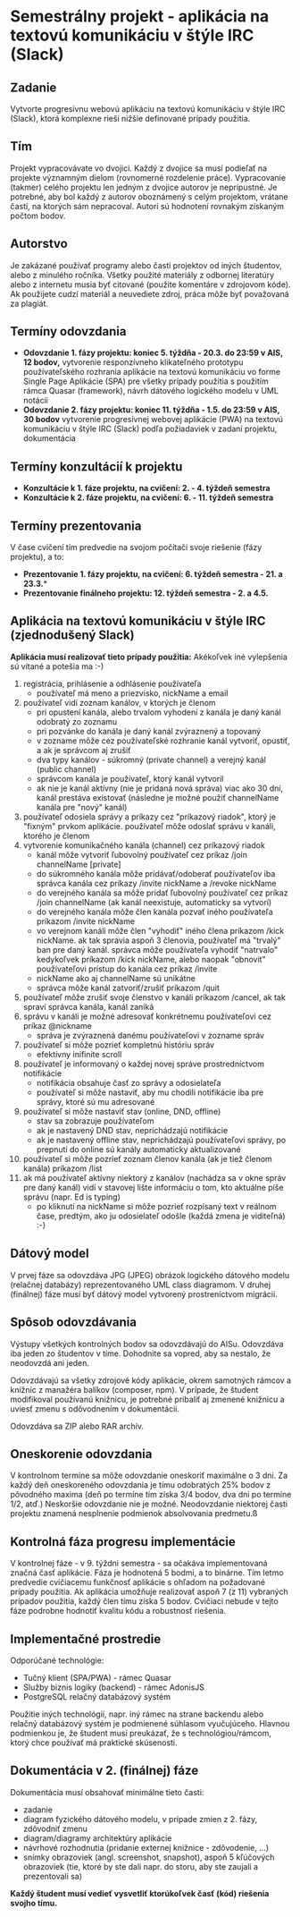 # Semestrálny projekt - aplikácia na textovú komunikáciu v štýle IRC (Slack)

## Zadanie
Vytvorte progresívnu webovú aplikáciu na textovú komunikáciu v štýle IRC (Slack), ktorá komplexne rieši nižšie definované prípady použitia.


## Tím
Projekt vypracovávate vo dvojici. Každý z dvojice sa musí podieľať na
projekte významným dielom (rovnomerné rozdelenie práce). Vypracovanie (takmer) celého projektu len jedným z dvojice autorov je neprípustné. Je potrebné, aby bol každý z autorov oboznámený s celým projektom, vrátane častí, na ktorých sám nepracoval. Autori sú hodnotení rovnakým získaným počtom bodov.


## Autorstvo
Je zakázané používať programy alebo časti projektov od iných študentov, alebo z minulého ročníka.
Všetky použité materiály z odbornej literatúry alebo z internetu musia byť citované (použite komentáre v zdrojovom kóde). Ak
použijete cudzí materiál a neuvediete zdroj, práca môže byť považovaná za plagiát.


## Termíny odovzdania
* **Odovzdanie 1. fázy projektu: koniec 5. týždňa - 20.3. do 23:59 v AIS, 12 bodov,** vytvorenie responzívneho klikateľného prototypu používateľského rozhrania aplikácie na textovú komunikáciu vo forme Single Page Aplikácie (SPA) pre všetky prípady použitia s použitím rámca Quasar (framework), návrh dátového logického modelu v UML notácii
* **Odovzdanie 2. fázy projektu: koniec 11. týždňa - 1.5. do 23:59 v AIS, 30 bodov** vytvorenie progresívnej webovej aplikácie (PWA) na textovú komunikáciu v štýle IRC (Slack) podľa požiadaviek v zadaní projektu, dokumentácia


## Termíny konzultácií k projektu
* **Konzultácie k 1. fáze projektu, na cvičení: 2. - 4. týždeň semestra**
* **Konzultácie k 2. fáze projektu, na cvičení: 6. - 11. týždeň semestra**


## Termíny prezentovania
V čase cvičení tím predvedie na svojom počítači svoje riešenie (fázy projektu), a to:
* **Prezentovanie 1. fázy projektu, na cvičení: 6. týždeň semestra - 21. a 23.3.***
* **Prezentovanie finálneho projektu: 12. týždeň semestra - 2. a 4.5.**


## Aplikácia na textovú komunikáciu v štýle IRC (zjednodušený Slack)

**Aplikácia musí realizovať tieto prípady použitia:**
Akékoľvek iné vylepšenia sú vítané a potešia ma :-)

1. registrácia, prihlásenie a odhlásenie používateľa
   * používateľ má meno a priezvisko, nickName a email
2. používateľ vidí zoznam kanálov, v ktorých je členom 
   * pri opustení kanála, alebo trvalom vyhodení z kanála je daný kanál odobratý zo zoznamu
   * pri pozvánke do kanála je daný kanál zvýraznený a topovaný
   * v zozname môže cez používateľské rozhranie kanál vytvoriť, opustiť, a ak je správcom aj zrušiť
   * dva typy kanálov - súkromný (private channel) a verejný kanál (public channel)
   * správcom kanála je používateľ, ktorý kanál vytvoril
   * ak nie je kanál aktívny (nie je pridaná nová správa) viac ako 30 dní, kanál prestáva existovať (následne je možné použiť channelName kanála pre "nový" kanál)
3. používateľ odosiela správy a príkazy cez "príkazový riadok", ktorý je "fixným" prvkom aplikácie. používateľ môže odoslať správu v kanáli, ktorého je členom
4. vytvorenie komunikačného kanála (channel) cez príkazový riadok
    * kanál môže vytvoriť ľubovolný používateľ cez príkaz /join channelName [private] 
    * do súkromného kanála môže pridávať/odoberať používateľov iba správca kanála cez príkazy /invite nickName a /revoke nickName
    * do verejného kanála sa môže pridať ľubovolný používateľ cez príkaz /join channelName (ak kanál neexistuje, automaticky sa vytvorí)
    * do verejného kanála môže člen kanála pozvať iného používateľa príkazom /invite nickName
    * vo verejnom kanáli môže člen "vyhodiť" iného člena príkazom /kick nickName. ak tak spravia aspoň 3 členovia, používateľ má "trvalý" ban pre daný kanál. správca môže používateľa vyhodiť "natrvalo" kedykoľvek príkazom /kick nickName, alebo naopak "obnovit" používateľovi prístup do kanála cez príkaz /invite
    * nickName ako aj channelName sú unikátne
    * správca môže kanál zatvoriť/zrušiť príkazom /quit 
5. používateľ môže zrušiť svoje členstvo v kanáli príkazom /cancel, ak tak spraví správca kanála, kanál zaniká
6. správu v kanáli je možné adresovať konkrétnemu používateľovi cez príkaz @nickname
    * správa je zvýraznená danému používateľovi v zozname správ
7. používateľ si môže pozrieť kompletnú históriu správ
    * efektívny inifinite scroll
8. používateľ je informovaný o každej novej správe prostredníctvom notifikácie
    * notifikácia obsahuje časť zo správy a odosielateľa
    * používateľ si môže nastaviť, aby mu chodili notifikácie iba pre správy, ktoré sú mu adresované
9. používateľ si môže nastaviť stav (online, DND, offline)
    * stav sa zobrazuje používateľom
    * ak je nastavený DND stav, neprichádzajú notifikácie
    * ak je nastavený offline stav, neprichádzajú používateľovi správy, po prepnutí do online sú kanály automaticky aktualizované 
10. používateľ si môže pozrieť zoznam členov kanála (ak je tiež členom kanála) príkazom /list
11. ak má používateľ aktívny niektorý z kanálov (nachádza sa v okne správ pre daný kanál) vidí v stavovej lište informáciu o tom, kto aktuálne píše správu (napr. Ed is typing)
    * po kliknutí na nickName si môže pozrieť rozpísaný text v reálnom čase, predtým, ako ju odosielateľ odošle (každá zmena je viditeľná) :-)


## Dátový model
V prvej fáze sa odovzdáva JPG (JPEG) obrázok logického dátového modelu (relačnej databázy) reprezentovaného UML class diagramom.
V druhej (finálnej) fáze musí byť dátový model vytvorený prostreníctvom migrácií.


## Spôsob odovzdávania
Výstupy všetkých kontrolných bodov sa odovzdávajú do AISu. Odovzdáva iba jeden zo študentov v tíme. Dohodnite sa vopred, aby sa nestalo, že neodovzdá ani jeden.

Odovzdávajú sa všetky zdrojové kódy aplikácie, okrem samotných rámcov a knižníc z manažéra balíkov (composer, npm). V prípade, že študent modifikoval používanú knižnicu, je potrebné pribaliť aj zmenené knižnicu a uviesť zmenu s odôvodnením v dokumentácii.

Odovzdáva sa ZIP alebo RAR archív.


## Oneskorenie odovzdania
V kontrolnom termíne sa môže odovzdanie oneskoriť maximálne o 3 dni.
Za každý deň oneskoreného odovzdania je tímu odobratých 25% bodov z pôvodného maxima (deň po termíne tím získa 3/4 bodov, dva dni po termíne 1/2, atď.) 
Neskoršie odovzdanie nie je možné. Neodovzdanie niektorej časti projektu znamená nesplnenie podmienok absolvovania predmetu.ß
 
## Kontrolná fáza progresu implementácie
V kontrolnej fáze - v 9. týždni semestra - sa očakáva implementovaná značná časť aplikácie. Fáza je hodnotená 5 bodmi, a to binárne. Tím letmo predvedie cvičiacemu funkčnosť aplikácie s ohľadom na požadované prípady použitia. Ak aplikácia umožňuje realizovať aspoň 7 (z 11) vybraných prípadov použitia, každý člen tímu získa 5 bodov. Cvičiaci nebude v tejto fáze podrobne hodnotiť kvalitu kódu a robustnosť riešenia.


## Implementačné prostredie
Odporúčané technológie:
* Tučný klient (SPA/PWA) - rámec Quasar
* Služby biznis logiky (backend) - rámec AdonisJS
* PostgreSQL relačný databázový systém

Použitie iných technológií, napr. iný rámec na strane backendu alebo relačný databázový systém je podmienené súhlasom vyučujúceho. Hlavnou podmienkou je, že študent musí preukázať, že s technológiou/rámcom, ktorý chce používať má praktické skúsenosti. 

## Dokumentácia v 2. (finálnej) fáze
Dokumentácia musí obsahovať minimálne tieto časti:
* zadanie
* diagram fyzického dátového modelu, v prípade zmien z 2. fázy, zdôvodniť zmenu
* diagram/diagramy architektúry aplikácie
* návrhové rozhodnutia (pridanie externej knižnice - zdôvodenie, ...)
* snímky obrazoviek (angl. screenshot, snapshot), aspoň 5 kľúčových obrazoviek (tie, ktoré by ste dali napr. do storu, aby ste zaujali a prezentovali sa)

**Každý študent musí vedieť vysvetliť ktorúkoľvek časť (kód) riešenia svojho tímu.**
